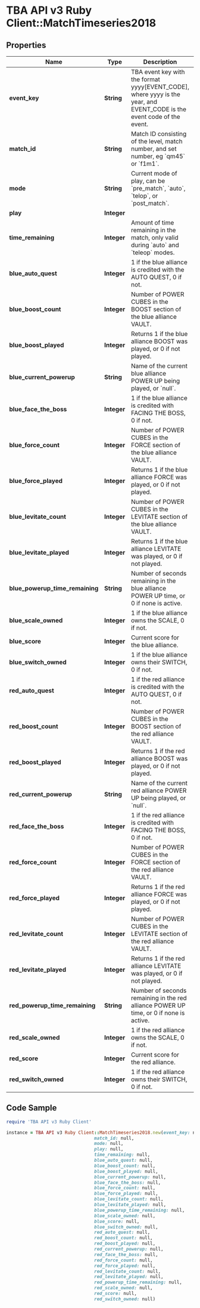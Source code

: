 # TBA API v3 Ruby Client::MatchTimeseries2018

## Properties

Name | Type | Description | Notes
------------ | ------------- | ------------- | -------------
**event_key** | **String** | TBA event key with the format yyyy[EVENT_CODE], where yyyy is the year, and EVENT_CODE is the event code of the event. | [optional] 
**match_id** | **String** | Match ID consisting of the level, match number, and set number, eg &#x60;qm45&#x60; or &#x60;f1m1&#x60;. | [optional] 
**mode** | **String** | Current mode of play, can be &#x60;pre_match&#x60;, &#x60;auto&#x60;, &#x60;telop&#x60;, or &#x60;post_match&#x60;. | [optional] 
**play** | **Integer** |  | [optional] 
**time_remaining** | **Integer** | Amount of time remaining in the match, only valid during &#x60;auto&#x60; and &#x60;teleop&#x60; modes. | [optional] 
**blue_auto_quest** | **Integer** | 1 if the blue alliance is credited with the AUTO QUEST, 0 if not. | [optional] 
**blue_boost_count** | **Integer** | Number of POWER CUBES in the BOOST section of the blue alliance VAULT. | [optional] 
**blue_boost_played** | **Integer** | Returns 1 if the blue alliance BOOST was played, or 0 if not played. | [optional] 
**blue_current_powerup** | **String** | Name of the current blue alliance POWER UP being played, or &#x60;null&#x60;. | [optional] 
**blue_face_the_boss** | **Integer** | 1 if the blue alliance is credited with FACING THE BOSS, 0 if not. | [optional] 
**blue_force_count** | **Integer** | Number of POWER CUBES in the FORCE section of the blue alliance VAULT. | [optional] 
**blue_force_played** | **Integer** | Returns 1 if the blue alliance FORCE was played, or 0 if not played. | [optional] 
**blue_levitate_count** | **Integer** | Number of POWER CUBES in the LEVITATE section of the blue alliance VAULT. | [optional] 
**blue_levitate_played** | **Integer** | Returns 1 if the blue alliance LEVITATE was played, or 0 if not played. | [optional] 
**blue_powerup_time_remaining** | **String** | Number of seconds remaining in the blue alliance POWER UP time, or 0 if none is active. | [optional] 
**blue_scale_owned** | **Integer** | 1 if the blue alliance owns the SCALE, 0 if not. | [optional] 
**blue_score** | **Integer** | Current score for the blue alliance. | [optional] 
**blue_switch_owned** | **Integer** | 1 if the blue alliance owns their SWITCH, 0 if not. | [optional] 
**red_auto_quest** | **Integer** | 1 if the red alliance is credited with the AUTO QUEST, 0 if not. | [optional] 
**red_boost_count** | **Integer** | Number of POWER CUBES in the BOOST section of the red alliance VAULT. | [optional] 
**red_boost_played** | **Integer** | Returns 1 if the red alliance BOOST was played, or 0 if not played. | [optional] 
**red_current_powerup** | **String** | Name of the current red alliance POWER UP being played, or &#x60;null&#x60;. | [optional] 
**red_face_the_boss** | **Integer** | 1 if the red alliance is credited with FACING THE BOSS, 0 if not. | [optional] 
**red_force_count** | **Integer** | Number of POWER CUBES in the FORCE section of the red alliance VAULT. | [optional] 
**red_force_played** | **Integer** | Returns 1 if the red alliance FORCE was played, or 0 if not played. | [optional] 
**red_levitate_count** | **Integer** | Number of POWER CUBES in the LEVITATE section of the red alliance VAULT. | [optional] 
**red_levitate_played** | **Integer** | Returns 1 if the red alliance LEVITATE was played, or 0 if not played. | [optional] 
**red_powerup_time_remaining** | **String** | Number of seconds remaining in the red alliance POWER UP time, or 0 if none is active. | [optional] 
**red_scale_owned** | **Integer** | 1 if the red alliance owns the SCALE, 0 if not. | [optional] 
**red_score** | **Integer** | Current score for the red alliance. | [optional] 
**red_switch_owned** | **Integer** | 1 if the red alliance owns their SWITCH, 0 if not. | [optional] 

## Code Sample

```ruby
require 'TBA API v3 Ruby Client'

instance = TBA API v3 Ruby Client::MatchTimeseries2018.new(event_key: null,
                                 match_id: null,
                                 mode: null,
                                 play: null,
                                 time_remaining: null,
                                 blue_auto_quest: null,
                                 blue_boost_count: null,
                                 blue_boost_played: null,
                                 blue_current_powerup: null,
                                 blue_face_the_boss: null,
                                 blue_force_count: null,
                                 blue_force_played: null,
                                 blue_levitate_count: null,
                                 blue_levitate_played: null,
                                 blue_powerup_time_remaining: null,
                                 blue_scale_owned: null,
                                 blue_score: null,
                                 blue_switch_owned: null,
                                 red_auto_quest: null,
                                 red_boost_count: null,
                                 red_boost_played: null,
                                 red_current_powerup: null,
                                 red_face_the_boss: null,
                                 red_force_count: null,
                                 red_force_played: null,
                                 red_levitate_count: null,
                                 red_levitate_played: null,
                                 red_powerup_time_remaining: null,
                                 red_scale_owned: null,
                                 red_score: null,
                                 red_switch_owned: null)
```


